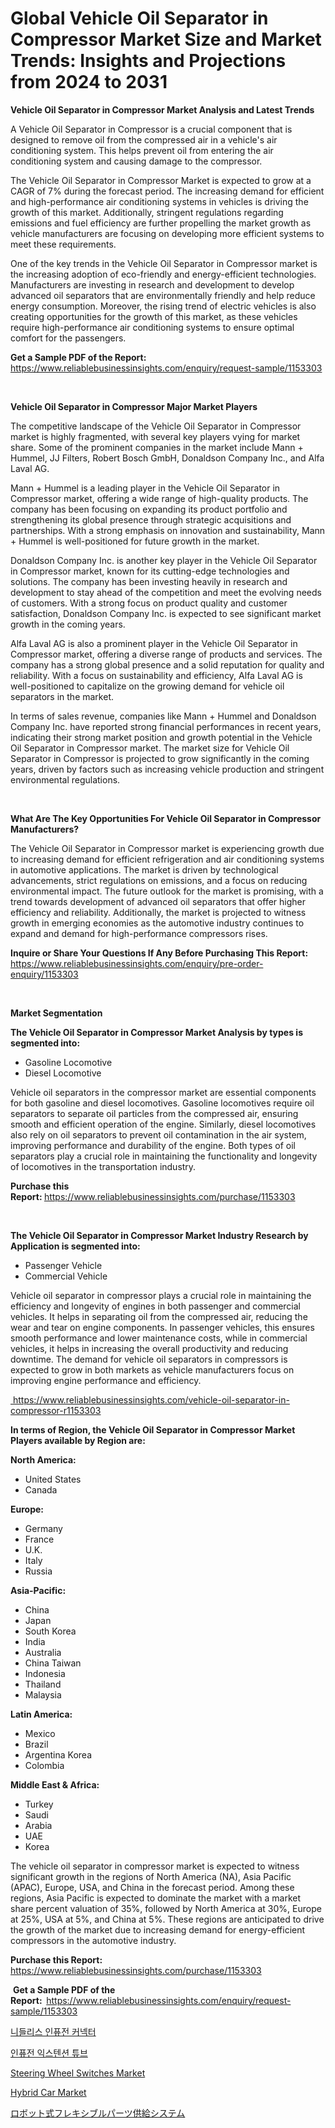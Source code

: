 <p><h1>Global Vehicle Oil Separator in Compressor Market Size and Market Trends: Insights and Projections from 2024 to 2031</h1></p><p><strong>Vehicle Oil Separator in Compressor Market Analysis and Latest Trends</strong></p>
<p><p>A Vehicle Oil Separator in Compressor is a crucial component that is designed to remove oil from the compressed air in a vehicle's air conditioning system. This helps prevent oil from entering the air conditioning system and causing damage to the compressor.</p><p>The Vehicle Oil Separator in Compressor Market is expected to grow at a CAGR of 7% during the forecast period. The increasing demand for efficient and high-performance air conditioning systems in vehicles is driving the growth of this market. Additionally, stringent regulations regarding emissions and fuel efficiency are further propelling the market growth as vehicle manufacturers are focusing on developing more efficient systems to meet these requirements.</p><p>One of the key trends in the Vehicle Oil Separator in Compressor market is the increasing adoption of eco-friendly and energy-efficient technologies. Manufacturers are investing in research and development to develop advanced oil separators that are environmentally friendly and help reduce energy consumption. Moreover, the rising trend of electric vehicles is also creating opportunities for the growth of this market, as these vehicles require high-performance air conditioning systems to ensure optimal comfort for the passengers.</p></p>
<p><strong>Get a Sample PDF of the Report:&nbsp;</strong> <a href="https://www.reliablebusinessinsights.com/enquiry/request-sample/1153303">https://www.reliablebusinessinsights.com/enquiry/request-sample/1153303</a></p>
<p>&nbsp;</p>
<p><strong>Vehicle Oil Separator in Compressor Major Market Players</strong></p>
<p><p>The competitive landscape of the Vehicle Oil Separator in Compressor market is highly fragmented, with several key players vying for market share. Some of the prominent companies in the market include Mann + Hummel, JJ Filters, Robert Bosch GmbH, Donaldson Company Inc., and Alfa Laval AG.</p><p>Mann + Hummel is a leading player in the Vehicle Oil Separator in Compressor market, offering a wide range of high-quality products. The company has been focusing on expanding its product portfolio and strengthening its global presence through strategic acquisitions and partnerships. With a strong emphasis on innovation and sustainability, Mann + Hummel is well-positioned for future growth in the market.</p><p>Donaldson Company Inc. is another key player in the Vehicle Oil Separator in Compressor market, known for its cutting-edge technologies and solutions. The company has been investing heavily in research and development to stay ahead of the competition and meet the evolving needs of customers. With a strong focus on product quality and customer satisfaction, Donaldson Company Inc. is expected to see significant market growth in the coming years.</p><p>Alfa Laval AG is also a prominent player in the Vehicle Oil Separator in Compressor market, offering a diverse range of products and services. The company has a strong global presence and a solid reputation for quality and reliability. With a focus on sustainability and efficiency, Alfa Laval AG is well-positioned to capitalize on the growing demand for vehicle oil separators in the market.</p><p>In terms of sales revenue, companies like Mann + Hummel and Donaldson Company Inc. have reported strong financial performances in recent years, indicating their strong market position and growth potential in the Vehicle Oil Separator in Compressor market. The market size for Vehicle Oil Separator in Compressor is projected to grow significantly in the coming years, driven by factors such as increasing vehicle production and stringent environmental regulations.</p></p>
<p>&nbsp;</p>
<p><strong>What Are The Key Opportunities For Vehicle Oil Separator in Compressor Manufacturers?</strong></p>
<p><p>The Vehicle Oil Separator in Compressor market is experiencing growth due to increasing demand for efficient refrigeration and air conditioning systems in automotive applications. The market is driven by technological advancements, strict regulations on emissions, and a focus on reducing environmental impact. The future outlook for the market is promising, with a trend towards development of advanced oil separators that offer higher efficiency and reliability. Additionally, the market is projected to witness growth in emerging economies as the automotive industry continues to expand and demand for high-performance compressors rises.</p></p>
<p><strong>Inquire or Share Your Questions If Any Before Purchasing This Report:</strong> <a href="https://www.reliablebusinessinsights.com/enquiry/pre-order-enquiry/1153303">https://www.reliablebusinessinsights.com/enquiry/pre-order-enquiry/1153303</a></p>
<p>&nbsp;</p>
<p><strong>Market Segmentation</strong></p>
<p><strong>The Vehicle Oil Separator in Compressor Market Analysis by types is segmented into:</strong></p>
<p><ul><li>Gasoline Locomotive</li><li>Diesel Locomotive</li></ul></p>
<p><p>Vehicle oil separators in the compressor market are essential components for both gasoline and diesel locomotives. Gasoline locomotives require oil separators to separate oil particles from the compressed air, ensuring smooth and efficient operation of the engine. Similarly, diesel locomotives also rely on oil separators to prevent oil contamination in the air system, improving performance and durability of the engine. Both types of oil separators play a crucial role in maintaining the functionality and longevity of locomotives in the transportation industry.</p></p>
<p><strong>Purchase this Report:&nbsp;</strong><a href="https://www.reliablebusinessinsights.com/purchase/1153303">https://www.reliablebusinessinsights.com/purchase/1153303</a></p>
<p>&nbsp;</p>
<p><strong>The Vehicle Oil Separator in Compressor Market Industry Research by Application is segmented into:</strong></p>
<p><ul><li>Passenger Vehicle</li><li>Commercial Vehicle</li></ul></p>
<p><p>Vehicle oil separator in compressor plays a crucial role in maintaining the efficiency and longevity of engines in both passenger and commercial vehicles. It helps in separating oil from the compressed air, reducing the wear and tear on engine components. In passenger vehicles, this ensures smooth performance and lower maintenance costs, while in commercial vehicles, it helps in increasing the overall productivity and reducing downtime. The demand for vehicle oil separators in compressors is expected to grow in both markets as vehicle manufacturers focus on improving engine performance and efficiency.</p></p>
<p><a href="https://www.reliablebusinessinsights.com/vehicle-oil-separator-in-compressor-r1153303">&nbsp;https://www.reliablebusinessinsights.com/vehicle-oil-separator-in-compressor-r1153303</a></p>
<p><strong>In terms of Region, the Vehicle Oil Separator in Compressor Market Players available by Region are:</strong></p>
<p>
    <p> <strong> North America: </strong>
        <ul>
            <li>United States</li>
            <li>Canada</li>
        </ul>
        </p> 
    <p> <strong> Europe: </strong>
        <ul>
            <li>Germany</li>
            <li>France</li>
            <li>U.K.</li>
            <li>Italy</li>
            <li>Russia</li>
        </ul>
        </p> 
    <p> <strong> Asia-Pacific: </strong>
        <ul>
            <li>China</li>
            <li>Japan</li>
            <li>South Korea</li>
            <li>India</li>
            <li>Australia</li>
            <li>China Taiwan</li>
            <li>Indonesia</li>
            <li>Thailand</li>
            <li>Malaysia</li>
        </ul>
        </p> 
    <p> <strong> Latin America: </strong>
        <ul>
            <li>Mexico</li>
            <li>Brazil</li>
            <li>Argentina Korea</li>
            <li>Colombia</li>
        </ul>
        </p> 
    <p> <strong> Middle East & Africa: </strong>
        <ul>
            <li>Turkey</li>
            <li>Saudi</li>
            <li>Arabia</li>
            <li>UAE</li>
            <li>Korea</li>
        </ul>
    </p>
    </p>
<p><p>The vehicle oil separator in compressor market is expected to witness significant growth in the regions of North America (NA), Asia Pacific (APAC), Europe, USA, and China in the forecast period. Among these regions, Asia Pacific is expected to dominate the market with a market share percent valuation of 35%, followed by North America at 30%, Europe at 25%, USA at 5%, and China at 5%. These regions are anticipated to drive the growth of the market due to increasing demand for energy-efficient compressors in the automotive industry.</p></p>
<p><strong>Purchase this Report: </strong><a href="https://www.reliablebusinessinsights.com/purchase/1153303">https://www.reliablebusinessinsights.com/purchase/1153303</a></p>
<p>&nbsp;<strong>Get a Sample PDF of the Report:&nbsp;&nbsp;</strong><a href="https://www.reliablebusinessinsights.com/enquiry/request-sample/1153303">https://www.reliablebusinessinsights.com/enquiry/request-sample/1153303</a></p>
<p><strong></strong></p>
<p><p><a href="https://github.com/brainlyez1/Market-Research-Report-List-1/blob/main/7178600115139.md">니들리스 인퓨전 커넥터</a></p><p><a href="https://github.com/regina00882/Market-Research-Report-List-1/blob/main/8189906115140.md">인퓨전 익스텐션 튜브</a></p><p><a href="https://github.com/vregtldg37/Market-Research-Report-List-1/blob/main/steering-wheel-switches-market.md">Steering Wheel Switches Market</a></p><p><a href="https://github.com/syaifulanwaramsyori/Market-Research-Report-List-1/blob/main/hybrid-car-market.md">Hybrid Car Market</a></p><p><a href="https://github.com/LuzHills1972/Market-Research-Report-List-1/blob/main/8964521128021.md">ロボット式フレキシブルパーツ供給システム</a></p></p>